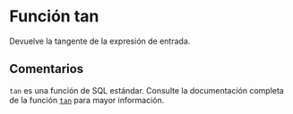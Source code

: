 ﻿---
SidebarGroup: "t"
Autogenerated: true
---

# Función  tan

Devuelve la tangente de la expresión de entrada.

## Comentarios 

`tan` es una función de SQL estándar. Consulte la documentación completa de la función [`tan`](https://learn.microsoft.com/es-es/sql/t-sql/functions/tan-transact-sql) para mayor información.
